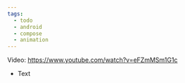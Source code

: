 ```yaml
---
tags:
  - todo
  - android
  - compose
  - animation
---
```

Video: https://www.youtube.com/watch?v=eFZmMSm1G1c
- Text